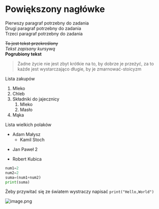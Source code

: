 # Powiększony nagłówke
Pierwszy paragraf potrzebny do zadania<br>Drugi paragraf potrzebny do zadania<br>Trzeci paragraf potrzebny do zadania 

~~To jest tekst przekreślony~~  
*Tekst zapisany kursywą*  
**Pogrubiony tekst**

>Żadne życie nie jest zbyt krótkie na to, by dobrze je przeżyć, za to każde jest wystarczająco długie, by je zmarnować-stoicyzm

Lista zakupów
1. Mleko
2. Chleb
3. Składniki do jajecznicy
   1. Mleko
   2. Masło<br>
4. Mąka

Lista wielkich polaków
- Adam Małysz
  - Kamil Stoch
+ Jan Paweł 2
* Robert Kubica

~~~py
num1=2
num2=2
suma=(num1+num2)
print(suma)
~~~~

Żeby przywitać się ze światem wystraczy napisać `print("Hello,World")`

![image.png](image.png)
